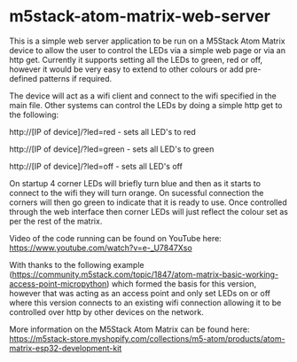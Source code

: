 # m5stack-atom-matrix-web-server

This is a simple web server application to be run on a M5Stack Atom Matrix device to allow the user to control the LEDs via a simple web page or via an http get.  Currently it supports setting all the LEDs to green, red or off, however it would be very easy to extend to other colours or add pre-defined patterns if required.

The device will act as a wifi client and connect to the wifi specified in the main file.  Other systems can control the LEDs by doing a simple http get to the following:

http://[IP of device]/?led=red    - sets all LED's to red

http://[IP of device]/?led=green  - sets all LED's to green

http://[IP of device]/?led=off    - sets all LED's off

On startup 4 corner LEDs will briefly turn blue and then as it starts to connect to the wifi they will turn orange.  On sucessful connection the corners will then go green to indicate that it is ready to use.  Once controlled through the web interface then corner LEDs will just reflect the colour set as per the rest of the matrix.

Video of the code running can be found on YouTube here: https://www.youtube.com/watch?v=e-_U7847Xso

With thanks to the following example (https://community.m5stack.com/topic/1847/atom-matrix-basic-working-access-point-micropython) which formed the basis for this version, however that was acting as an access point and only set LEDs on or off where this version connects to an existing wifi connection allowing it to be controlled over http by other devices on the network. 

More information on the M5Stack Atom Matrix can be found here: https://m5stack-store.myshopify.com/collections/m5-atom/products/atom-matrix-esp32-development-kit
